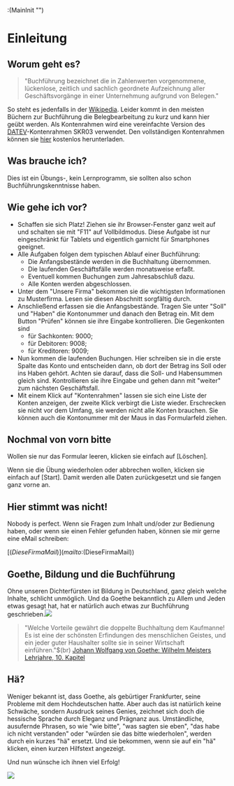 :(MainInit "")

# Einleitung

## Worum geht es?

>"Buchführung bezeichnet die in Zahlenwerten vorgenommene, lückenlose, zeitlich und sachlich geordnete
Aufzeichnung aller Geschäftsvorgänge in einer Unternehmung aufgrund von Belegen."


So steht es jedenfalls in der [Wikipedia](https://de.wikipedia.org/wiki/Buchf%C3%BChrung). Leider kommt in den meisten Büchern zur Buchführung die Belegbearbeitung zu kurz und kann hier geübt werden. Als Kontenrahmen wird eine vereinfachte Version des [DATEV](https://datev.de)-Kontenrahmen SKR03 verwendet. Den vollständigen Kontenrahmen können sie [hier](https://www.datev.de/web/de/datev-shop/material/kontenrahmen-datev-skr-03/) kostenlos herunterladen.

## Was brauche ich?

Dies ist ein Übungs-, kein Lernprogramm, sie sollten also schon Buchführungskenntnisse haben.

## Wie gehe ich vor?

  * Schaffen sie sich Platz! Ziehen sie ihr Browser-Fenster ganz weit auf und schalten sie mit "F11" auf Vollbildmodus. Diese Aufgabe ist nur eingeschränkt für Tablets und eigentlich garnicht für Smartphones geeignet.
  * Alle Aufgaben folgen dem typischen Ablauf einer Buchführung:
	+ Die Anfangsbestände werden in die Buchhaltung übernommen.
	+ Die laufenden Geschäftsfälle werden monatsweise erfaßt.
	+ Eventuell kommen Buchungen zum Jahresabschluß dazu.
	+ Alle Konten werden abgeschlossen.
  * Unter dem "Unsere Firma" bekommen sie die wichtigsten Informationen zu Musterfirma. Lesen sie diesen Abschnitt sorgfältig durch.
  * Anschließend erfassen sie die Anfangsbestände. Tragen Sie unter "Soll" und "Haben" die Kontonummer und danach den Betrag ein. Mit dem Button "Prüfen" können sie ihre Eingabe kontrollieren. Die Gegenkonten sind  
    + für Sachkonten: 9000;
    + für Debitoren: 9008;
    + für Kreditoren: 9009;
* Nun kommen die laufenden Buchungen. Hier schreiben sie in die erste Spalte das Konto und entscheiden dann, ob dort der Betrag ins Soll oder ins Haben gehört. Achten sie darauf, dass die Soll- und Habensummen gleich sind. Kontrollieren sie ihre Eingabe und gehen dann mit "weiter" zum nächsten Geschäftsfall.
* Mit einem Klick auf "Kontenrahmen" lassen sie sich eine Liste der Konten anzeigen, der zweite Klick verbirgt die Liste wieder. Erschrecken sie nicht vor dem Umfang, sie werden nicht alle Konten brauchen. Sie können auch die Kontonummer mit der Maus in das Formularfeld ziehen.
  

## Nochmal von vorn bitte

Wollen sie nur das Formular leeren, klicken sie einfach auf [Löschen].

Wenn sie die Übung wiederholen oder abbrechen wollen, klicken sie einfach auf [Start]. Damit werden alle Daten zurückgesetzt und sie fangen ganz vorne an.

## Hier stimmt was nicht!

Nobody is perfect. Wenn sie Fragen zum Inhalt und/oder zur Bedienung haben, oder wenn sie einen Fehler gefunden haben, können sie mir gerne eine eMail schreiben:

[$(DieseFirmaMail)](mailto:$(DieseFirmaMail))



## Goethe, Bildung und die Buchführung

Ohne unseren Dichterfürsten ist Bildung in Deutschland, ganz gleich welche Inhalte, schlicht unmöglich. Und da Goethe bekanntlich zu Allem und Jeden etwas gesagt hat, hat er natürlich auch etwas zur Buchführung geschrieben.![](bilder/smiley-sunglasses.png)

>"Welche Vorteile gewährt die doppelte Buchhaltung dem Kaufmanne! Es ist eine der schönsten Erfindungen des menschlichen Geistes, und ein jeder guter Haushalter sollte sie in seiner Wirtschaft einführen."$(br)
[Johann Wolfgang von Goethe: Wilhelm Meisters Lehrjahre, 10. Kapitel](https://www.projekt-gutenberg.org/goethe/meisterl/titlepage.html)



## Hä?

Weniger bekannt ist, dass Goethe, als gebürtiger Frankfurter, seine Probleme mit dem Hochdeutschen hatte. Aber auch das ist natürlich keine Schwäche, sondern Ausdruck seines Genies, zeichnet sich doch die hessische Sprache durch Eleganz und Prägnanz aus. Umständliche, ausufernde Phrasen, so wie "wie bitte", "was sagten sie eben", "das habe ich nicht verstanden" oder "würden sie das bitte wiederholen", werden durch ein kurzes "hä" ersetzt. Und sie bekommen, wenn sie auf ein "hä" klicken, einen kurzen Hilfstext angezeigt.   

Und nun wünsche ich ihnen viel Erfolg!

![](bilder/unterschrift_jho.gif)
